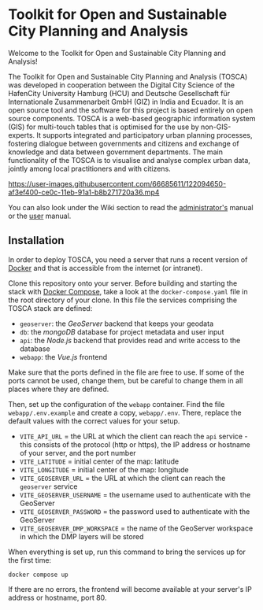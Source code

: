 # Toolkit for Open and Sustainable City Planning and Analysis
Welcome to the Toolkit for Open and Sustainable City Planning and Analysis!

The Toolkit for Open and Sustainable City Planning and Analysis (TOSCA) was developed in cooperation between the Digital City Science of the HafenCity University Hamburg (HCU) and Deutsche Gesellschaft für Internationale Zusammenarbeit GmbH (GIZ) in India and Ecuador. It is an open source tool and the software for this project is based entirely on open source components. TOSCA is a web-based geographic information system (GIS) for multi-touch tables that is optimised for the use by non-GIS-experts. It supports integrated and participatory urban planning processes, fostering dialogue between governments and citizens and exchange of knowledge and data between government departments. The main functionality of the TOSCA is to visualise and analyse complex urban data, jointly among local practitioners and with citizens.

https://user-images.githubusercontent.com/66685611/122094650-af3ef400-ce0c-11eb-91a1-b8b271720a36.mp4

You can also look under the Wiki section to read the [administrator's](https://github.com/digitalcityscience/TOSCA/wiki/2.-Open-City-Toolkit-%E2%80%90-Administrator's-Guide) manual or the [user](https://github.com/digitalcityscience/TOSCA/wiki/1.-Open-City-Toolkit-%E2%80%90-User-manual) manual.

## Installation

In order to deploy TOSCA, you need a server that runs a recent version of [Docker](https://docs.docker.com/) and that is accessible from the internet (or intranet).

Clone this repository onto your server. Before building and starting the stack with [Docker Compose](https://docs.docker.com/compose/), take a look at the `docker-compose.yaml` file in the root directory of your clone. In this file the services comprising the TOSCA stack are defined:

- `geoserver`: the *GeoServer* backend that keeps your geodata
- `db`: the *mongoDB* database for project metadata and user input
- `api`: the *Node.js* backend that provides read and write access to the database
- `webapp`: the *Vue.js* frontend

Make sure that the ports defined in the file are free to use. If some of the ports cannot be used, change them, but be careful to change them in all places where they are defined.

Then, set up the configuration of the `webapp` container. Find the file `webapp/.env.example` and create a copy, `webapp/.env`. There, replace the default values with the correct values for your setup.

- `VITE_API_URL` = the URL at which the client can reach the `api` service - this consists of the protocol (http or https), the IP address or hostname of your server, and the port number
- `VITE_LATITUDE` = initial center of the map: latitude
- `VITE_LONGITUDE` = initial center of the map: longitude
- `VITE_GEOSERVER_URL` = the URL at which the client can reach the `geoserver` service
- `VITE_GEOSERVER_USERNAME` = the username used to authenticate with the GeoServer
- `VITE_GEOSERVER_PASSWORD` = the password used to authenticate with the GeoServer
- `VITE_GEOSERVER_DMP_WORKSPACE` = the name of the GeoServer workspace in which the DMP layers will be stored

When everything is set up, run this command to bring the services up for the first time:

```
docker compose up
```

If there are no errors, the frontend will become available at your server's IP address or hostname, port 80.
